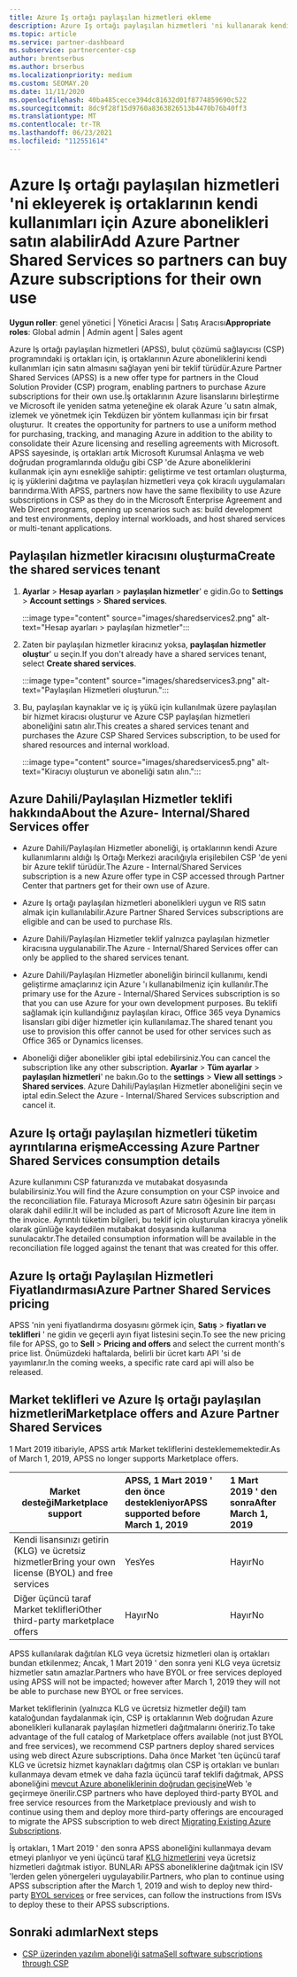 ```yaml
---
title: Azure Iş ortağı paylaşılan hizmetleri ekleme
description: Azure Iş ortağı paylaşılan hizmetleri 'ni kullanarak kendi kullanım için Azure abonelikleri satın alın ve Azure 'u satın alma, izleme ve yönetmeye yönelik Tekdüzen bir yönteme sahip olun.
ms.topic: article
ms.service: partner-dashboard
ms.subservice: partnercenter-csp
author: brentserbus
ms.author: brserbus
ms.localizationpriority: medium
ms.custom: SEOMAY.20
ms.date: 11/11/2020
ms.openlocfilehash: 40ba485cecce394dc81632d01f8774859690c522
ms.sourcegitcommit: 8dc9f28f15d9760a8363826513b4470b76b40ff3
ms.translationtype: MT
ms.contentlocale: tr-TR
ms.lasthandoff: 06/23/2021
ms.locfileid: "112551614"
---
```

# <a name="add-azure-partner-shared-services-so-partners-can-buy-azure-subscriptions-for-their-own-use"></a><span data-ttu-id="c3b04-103">Azure Iş ortağı paylaşılan hizmetleri 'ni ekleyerek iş ortaklarının kendi kullanımları için Azure abonelikleri satın alabilir</span><span class="sxs-lookup"><span data-stu-id="c3b04-103">Add Azure Partner Shared Services so partners can buy Azure subscriptions for their own use</span></span>

<span data-ttu-id="c3b04-104">**Uygun roller**: genel yönetici | Yönetici Aracısı | Satış Aracısı</span><span class="sxs-lookup"><span data-stu-id="c3b04-104">**Appropriate roles**: Global admin | Admin agent | Sales agent</span></span>

<span data-ttu-id="c3b04-105">Azure Iş ortağı paylaşılan hizmetleri (APSS), bulut çözümü sağlayıcısı (CSP) programındaki iş ortakları için, iş ortaklarının Azure aboneliklerini kendi kullanımları için satın almasını sağlayan yeni bir teklif türüdür.</span><span class="sxs-lookup"><span data-stu-id="c3b04-105">Azure Partner Shared Services (APSS) is a new offer type for partners in the Cloud Solution Provider (CSP) program, enabling partners to purchase Azure subscriptions for their own use.</span></span><span data-ttu-id="c3b04-106">İş ortaklarının Azure lisanslarını birleştirme ve Microsoft ile yeniden satma yeteneğine ek olarak Azure 'u satın almak, izlemek ve yönetmek için Tekdüzen bir yöntem kullanması için bir fırsat oluşturur.</span><span class="sxs-lookup"><span data-stu-id="c3b04-106">  It creates the opportunity for partners to use a uniform method for purchasing, tracking, and managing Azure in addition to the ability to consolidate their Azure licensing and reselling agreements with Microsoft.</span></span> <span data-ttu-id="c3b04-107">APSS sayesinde, iş ortakları artık Microsoft Kurumsal Anlaşma ve web doğrudan programlarında olduğu gibi CSP 'de Azure aboneliklerini kullanmak için aynı esnekliğe sahiptir: geliştirme ve test ortamları oluşturma, iç iş yüklerini dağıtma ve paylaşılan hizmetleri veya çok kiracılı uygulamaları barındırma.</span><span class="sxs-lookup"><span data-stu-id="c3b04-107">With APSS, partners now have the same flexibility to use Azure subscriptions in CSP as they do in the Microsoft Enterprise Agreement and Web Direct programs, opening up scenarios such as:  build development and test environments, deploy internal workloads, and host shared services or multi-tenant applications.</span></span>  

## <a name="create-the-shared-services-tenant"></a><span data-ttu-id="c3b04-108">Paylaşılan hizmetler kiracısını oluşturma</span><span class="sxs-lookup"><span data-stu-id="c3b04-108">Create the shared services tenant</span></span>

1. <span data-ttu-id="c3b04-109">**Ayarlar**  >  **Hesap ayarları**  >  **paylaşılan hizmetler**' e gidin.</span><span class="sxs-lookup"><span data-stu-id="c3b04-109">Go to **Settings** > **Account settings** > **Shared services**.</span></span>

   :::image type="content" source="images/sharedservices2.png" alt-text="Hesap ayarları > paylaşılan hizmetler":::

2. <span data-ttu-id="c3b04-111">Zaten bir paylaşılan hizmetler kiracınız yoksa, **paylaşılan hizmetler oluştur**' u seçin.</span><span class="sxs-lookup"><span data-stu-id="c3b04-111">If you don't already have a shared services tenant, select **Create shared services**.</span></span>

   :::image type="content" source="images/sharedservices3.png" alt-text="Paylaşılan Hizmetleri oluşturun.":::

3. <span data-ttu-id="c3b04-113">Bu, paylaşılan kaynaklar ve iç iş yükü için kullanılmak üzere paylaşılan bir hizmet kiracısı oluşturur ve Azure CSP paylaşılan hizmetleri aboneliğini satın alır.</span><span class="sxs-lookup"><span data-stu-id="c3b04-113">This creates a shared services tenant and purchases the Azure CSP Shared Services subscription, to be used for shared resources and internal workload.</span></span>

   :::image type="content" source="images/sharedservices5.png" alt-text="Kiracıyı oluşturun ve aboneliği satın alın.":::

## <a name="about-the-azure--internalshared-services-offer"></a><span data-ttu-id="c3b04-115">Azure Dahili/Paylaşılan Hizmetler teklifi hakkında</span><span class="sxs-lookup"><span data-stu-id="c3b04-115">About the Azure- Internal/Shared Services offer</span></span>

- <span data-ttu-id="c3b04-116">Azure Dahili/Paylaşılan Hizmetler aboneliği, iş ortaklarının kendi Azure kullanımlarını aldığı Iş Ortağı Merkezi aracılığıyla erişilebilen CSP 'de yeni bir Azure teklif türüdür.</span><span class="sxs-lookup"><span data-stu-id="c3b04-116">The Azure - Internal/Shared Services subscription is a new Azure offer type in CSP accessed through Partner Center that partners get for their own use of Azure.</span></span>

- <span data-ttu-id="c3b04-117">Azure Iş ortağı paylaşılan hizmetleri abonelikleri uygun ve RIS satın almak için kullanılabilir.</span><span class="sxs-lookup"><span data-stu-id="c3b04-117">Azure Partner Shared Services subscriptions are eligible and can be used to purchase RIs.</span></span>

- <span data-ttu-id="c3b04-118">Azure Dahili/Paylaşılan Hizmetler teklif yalnızca paylaşılan hizmetler kiracısına uygulanabilir.</span><span class="sxs-lookup"><span data-stu-id="c3b04-118">The Azure - Internal/Shared Services offer can only be applied to the shared services tenant.</span></span>

- <span data-ttu-id="c3b04-119">Azure Dahili/Paylaşılan Hizmetler aboneliğin birincil kullanımı, kendi geliştirme amaçlarınız için Azure 'ı kullanabilmeniz için kullanılır.</span><span class="sxs-lookup"><span data-stu-id="c3b04-119">The primary use for the Azure - Internal/Shared Services subscription is so that you can use Azure for your own development purposes.</span></span> <span data-ttu-id="c3b04-120">Bu teklifi sağlamak için kullandığınız paylaşılan kiracı, Office 365 veya Dynamics lisansları gibi diğer hizmetler için kullanılamaz.</span><span class="sxs-lookup"><span data-stu-id="c3b04-120">The shared tenant you use to provision this offer cannot be used for other services such as Office 365 or Dynamics licenses.</span></span>

- <span data-ttu-id="c3b04-121">Aboneliği diğer abonelikler gibi iptal edebilirsiniz.</span><span class="sxs-lookup"><span data-stu-id="c3b04-121">You can cancel the subscription like any other subscription.</span></span> <span data-ttu-id="c3b04-122">**Ayarlar**  >  **Tüm ayarlar**  >  **paylaşılan hizmetleri**' ne bakın.</span><span class="sxs-lookup"><span data-stu-id="c3b04-122">Go to the **settings** > **View all settings** > **Shared services**.</span></span> <span data-ttu-id="c3b04-123">Azure Dahili/Paylaşılan Hizmetler aboneliğini seçin ve iptal edin.</span><span class="sxs-lookup"><span data-stu-id="c3b04-123">Select the Azure - Internal/Shared Services subscription and cancel it.</span></span>

## <a name="accessing-azure-partner-shared-services-consumption-details"></a><span data-ttu-id="c3b04-124">Azure Iş ortağı paylaşılan hizmetleri tüketim ayrıntılarına erişme</span><span class="sxs-lookup"><span data-stu-id="c3b04-124">Accessing Azure Partner Shared Services consumption details</span></span>

<span data-ttu-id="c3b04-125">Azure kullanımını CSP faturanızda ve mutabakat dosyasında bulabilirsiniz.</span><span class="sxs-lookup"><span data-stu-id="c3b04-125">You will find the Azure consumption on your CSP invoice and the reconciliation file.</span></span> <span data-ttu-id="c3b04-126">Faturaya Microsoft Azure satırı öğesinin bir parçası olarak dahil edilir.</span><span class="sxs-lookup"><span data-stu-id="c3b04-126">It will be included as part of Microsoft Azure line item in the invoice.</span></span> <span data-ttu-id="c3b04-127">Ayrıntılı tüketim bilgileri, bu teklif için oluşturulan kiracıya yönelik olarak günlüğe kaydedilen mutabakat dosyasında kullanıma sunulacaktır.</span><span class="sxs-lookup"><span data-stu-id="c3b04-127">The detailed consumption information will be available in the reconciliation file logged against the tenant that was created for this offer.</span></span>

## <a name="azure-partner-shared-services-pricing"></a><span data-ttu-id="c3b04-128">Azure Iş ortağı Paylaşılan Hizmetleri Fiyatlandırması</span><span class="sxs-lookup"><span data-stu-id="c3b04-128">Azure Partner Shared Services pricing</span></span>

<span data-ttu-id="c3b04-129">APSS 'nin yeni fiyatlandırma dosyasını görmek için, **Satış**  >  **fiyatları ve teklifleri** ' ne gidin ve geçerli ayın fiyat listesini seçin.</span><span class="sxs-lookup"><span data-stu-id="c3b04-129">To see the new pricing file for APSS, go to **Sell** > **Pricing and offers** and select the current month's price list.</span></span> <span data-ttu-id="c3b04-130">Önümüzdeki haftalarda, belirli bir ücret kartı API 'si de yayımlanır.</span><span class="sxs-lookup"><span data-stu-id="c3b04-130">In the coming weeks, a specific rate card api will also be released.</span></span>

## <a name="marketplace-offers-and-azure-partner-shared-services"></a><span data-ttu-id="c3b04-131">Market teklifleri ve Azure Iş ortağı paylaşılan hizmetleri</span><span class="sxs-lookup"><span data-stu-id="c3b04-131">Marketplace offers and Azure Partner Shared Services</span></span>

<span data-ttu-id="c3b04-132">1 Mart 2019 itibariyle, APSS artık Market tekliflerini desteklememektedir.</span><span class="sxs-lookup"><span data-stu-id="c3b04-132">As of March 1, 2019, APSS no longer supports Marketplace offers.</span></span>

|<span data-ttu-id="c3b04-133">**Market desteği**</span><span class="sxs-lookup"><span data-stu-id="c3b04-133">**Marketplace support**</span></span>   |<span data-ttu-id="c3b04-134">**APSS, 1 Mart 2019 ' den önce destekleniyor**</span><span class="sxs-lookup"><span data-stu-id="c3b04-134">**APSS supported before March 1, 2019**</span></span>|<span data-ttu-id="c3b04-135">**1 Mart 2019 ' den sonra**</span><span class="sxs-lookup"><span data-stu-id="c3b04-135">**After March 1, 2019**</span></span>|
|---------------------------|:----------------------------|:-------------------|
|<span data-ttu-id="c3b04-136">Kendi lisansınızı getirin (KLG) ve ücretsiz hizmetler</span><span class="sxs-lookup"><span data-stu-id="c3b04-136">Bring your own license (BYOL) and free services</span></span>   | <span data-ttu-id="c3b04-137">Yes</span><span class="sxs-lookup"><span data-stu-id="c3b04-137">Yes</span></span>   | <span data-ttu-id="c3b04-138">Hayır</span><span class="sxs-lookup"><span data-stu-id="c3b04-138">No</span></span>|
|<span data-ttu-id="c3b04-139">Diğer üçüncü taraf Market teklifleri</span><span class="sxs-lookup"><span data-stu-id="c3b04-139">Other third-party marketplace offers</span></span>   | <span data-ttu-id="c3b04-140">Hayır</span><span class="sxs-lookup"><span data-stu-id="c3b04-140">No</span></span>   |<span data-ttu-id="c3b04-141">Hayır</span><span class="sxs-lookup"><span data-stu-id="c3b04-141">No</span></span>|

<span data-ttu-id="c3b04-142">APSS kullanılarak dağıtılan KLG veya ücretsiz hizmetleri olan iş ortakları bundan etkilenmez; Ancak, 1 Mart 2019 ' den sonra yeni KLG veya ücretsiz hizmetler satın amazlar.</span><span class="sxs-lookup"><span data-stu-id="c3b04-142">Partners who have BYOL or free services deployed using APSS will not be impacted; however after March 1, 2019 they will not be able to purchase new BYOL or free services.</span></span>

<span data-ttu-id="c3b04-143">Market tekliflerinin (yalnızca KLG ve ücretsiz hizmetler değil) tam kataloğundan faydalanmak için, CSP iş ortaklarının Web doğrudan Azure abonelikleri kullanarak paylaşılan hizmetleri dağıtmalarını öneririz.</span><span class="sxs-lookup"><span data-stu-id="c3b04-143">To take advantage of the full catalog of Marketplace offers available (not just BYOL and free services), we recommend CSP partners deploy shared services using web direct Azure subscriptions.</span></span>  <span data-ttu-id="c3b04-144">Daha önce Market 'ten üçüncü taraf KLG ve ücretsiz hizmet kaynakları dağıtmış olan CSP iş ortakları ve bunları kullanmaya devam etmek ve daha fazla üçüncü taraf teklifi dağıtmak, APSS aboneliğini [mevcut Azure aboneliklerinin doğrudan geçişine](/azure/cloud-solution-provider/migration/migration#migrating-existing-azure-subscriptions)Web 'e geçirmeye önerilir.</span><span class="sxs-lookup"><span data-stu-id="c3b04-144">CSP partners who have deployed third-party BYOL and free service resources from the Marketplace previously and wish to continue using them and deploy more third-party offerings are encouraged to migrate the APSS subscription to web direct [Migrating Existing Azure Subscriptions](/azure/cloud-solution-provider/migration/migration#migrating-existing-azure-subscriptions).</span></span>

<span data-ttu-id="c3b04-145">İş ortakları, 1 Mart 2019 ' den sonra APSS aboneliğini kullanmaya devam etmeyi planlıyor ve yeni üçüncü taraf [KLG hizmetlerini](https://azuremarketplace.microsoft.com/marketplace/apps?filters=byol) veya ücretsiz hizmetleri dağıtmak istiyor. BUNLARı APSS aboneliklerine dağıtmak için ISV 'lerden gelen yönergeleri uygulayabilir.</span><span class="sxs-lookup"><span data-stu-id="c3b04-145">Partners, who plan to continue using APSS subscription after the March 1, 2019 and wish to deploy new third-party [BYOL services](https://azuremarketplace.microsoft.com/marketplace/apps?filters=byol) or free services, can follow the instructions from ISVs to deploy these to their APSS subscriptions.</span></span>

## <a name="next-steps"></a><span data-ttu-id="c3b04-146">Sonraki adımlar</span><span class="sxs-lookup"><span data-stu-id="c3b04-146">Next steps</span></span>

- [<span data-ttu-id="c3b04-147">CSP üzerinden yazılım aboneliği satma</span><span class="sxs-lookup"><span data-stu-id="c3b04-147">Sell software subscriptions through CSP</span></span>](csp-software-subscriptions.md)